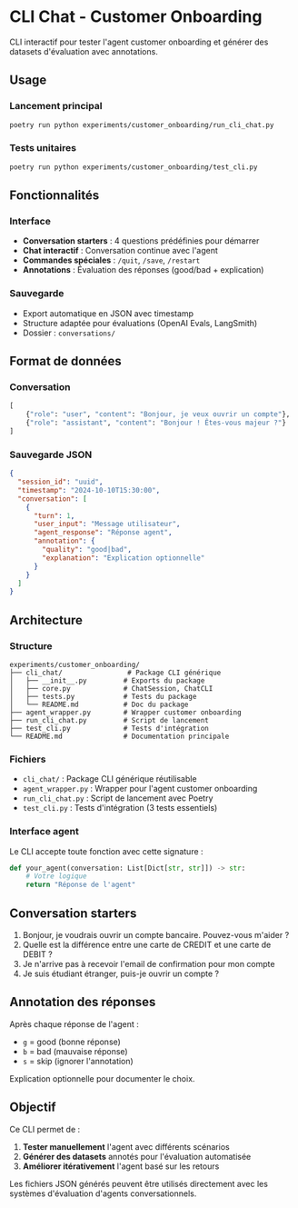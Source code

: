 # CLI Chat - Customer Onboarding

CLI interactif pour tester l'agent customer onboarding et générer des datasets d'évaluation avec annotations.

## Usage

### Lancement principal

```bash
poetry run python experiments/customer_onboarding/run_cli_chat.py
```

### Tests unitaires

```bash
poetry run python experiments/customer_onboarding/test_cli.py
```

## Fonctionnalités

### Interface

- **Conversation starters** : 4 questions prédéfinies pour démarrer
- **Chat interactif** : Conversation continue avec l'agent
- **Commandes spéciales** : `/quit`, `/save`, `/restart`
- **Annotations** : Évaluation des réponses (good/bad + explication)

### Sauvegarde

- Export automatique en JSON avec timestamp
- Structure adaptée pour évaluations (OpenAI Evals, LangSmith)
- Dossier : `conversations/`

## Format de données

### Conversation

```python
[
    {"role": "user", "content": "Bonjour, je veux ouvrir un compte"},
    {"role": "assistant", "content": "Bonjour ! Êtes-vous majeur ?"}
]
```

### Sauvegarde JSON

```json
{
  "session_id": "uuid",
  "timestamp": "2024-10-10T15:30:00",
  "conversation": [
    {
      "turn": 1,
      "user_input": "Message utilisateur",
      "agent_response": "Réponse agent",
      "annotation": {
        "quality": "good|bad",
        "explanation": "Explication optionnelle"
      }
    }
  ]
}
```

## Architecture

### Structure

```
experiments/customer_onboarding/
├── cli_chat/                # Package CLI générique
│   ├── __init__.py         # Exports du package
│   ├── core.py             # ChatSession, ChatCLI
│   ├── tests.py            # Tests du package
│   └── README.md           # Doc du package
├── agent_wrapper.py        # Wrapper customer onboarding
├── run_cli_chat.py         # Script de lancement
├── test_cli.py             # Tests d'intégration
└── README.md               # Documentation principale
```

### Fichiers

- `cli_chat/` : Package CLI générique réutilisable
- `agent_wrapper.py` : Wrapper pour l'agent customer onboarding
- `run_cli_chat.py` : Script de lancement avec Poetry
- `test_cli.py` : Tests d'intégration (3 tests essentiels)

### Interface agent

Le CLI accepte toute fonction avec cette signature :

```python
def your_agent(conversation: List[Dict[str, str]]) -> str:
    # Votre logique
    return "Réponse de l'agent"
```

## Conversation starters

1. Bonjour, je voudrais ouvrir un compte bancaire. Pouvez-vous m'aider ?
2. Quelle est la différence entre une carte de CREDIT et une carte de DEBIT ?
3. Je n'arrive pas à recevoir l'email de confirmation pour mon compte
4. Je suis étudiant étranger, puis-je ouvrir un compte ?

## Annotation des réponses

Après chaque réponse de l'agent :

- `g` = good (bonne réponse)
- `b` = bad (mauvaise réponse)
- `s` = skip (ignorer l'annotation)

Explication optionnelle pour documenter le choix.

## Objectif

Ce CLI permet de :

1. **Tester manuellement** l'agent avec différents scénarios
2. **Générer des datasets** annotés pour l'évaluation automatisée
3. **Améliorer itérativement** l'agent basé sur les retours

Les fichiers JSON générés peuvent être utilisés directement avec les systèmes d'évaluation d'agents conversationnels.
